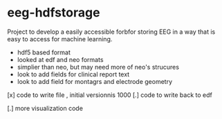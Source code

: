 # eeg-hdfstorage
Project to develop a easily accessible forbfor storing EEG in a way that is easy to access for machine learning.
- hdf5 based format
- looked at edf and neo formats
- simplier than neo, but may need more of neo's strucures
- look to add fields for clinical report text
- look to add field for montagrs and electrode geometry

[x] code to write file , initial versionnis 1000
[.] code to write back to edf

[.] more visualization code
